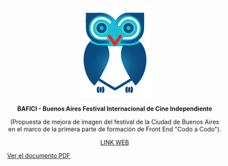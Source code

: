
<p align="center">
  <img src="https://github.com/AgusFW/CAC-proyect/blob/Leandro/assets/img/buho.png?raw=true" alt="Logo BAFICI">
</p>
<p align="center">
 <strong> BAFICI - Buenos Aires Festival Internacional de Cine Independiente</strong>
</p>
<p align="center">
  (Propuesta de mejora de imagen del festival de la Ciudad de Buenos Aires en el marco de la primera parte de formación de Front End "Codo a Codo").
</p>

<div align="center"><a href="https://bafici.onrender.com/"  target="_blank"k>LINK WEB</a></div>

[Ver el documento PDF](https://github.com/gonzalezanriquez/BAFICI/assets/BAFICI.pdf)

